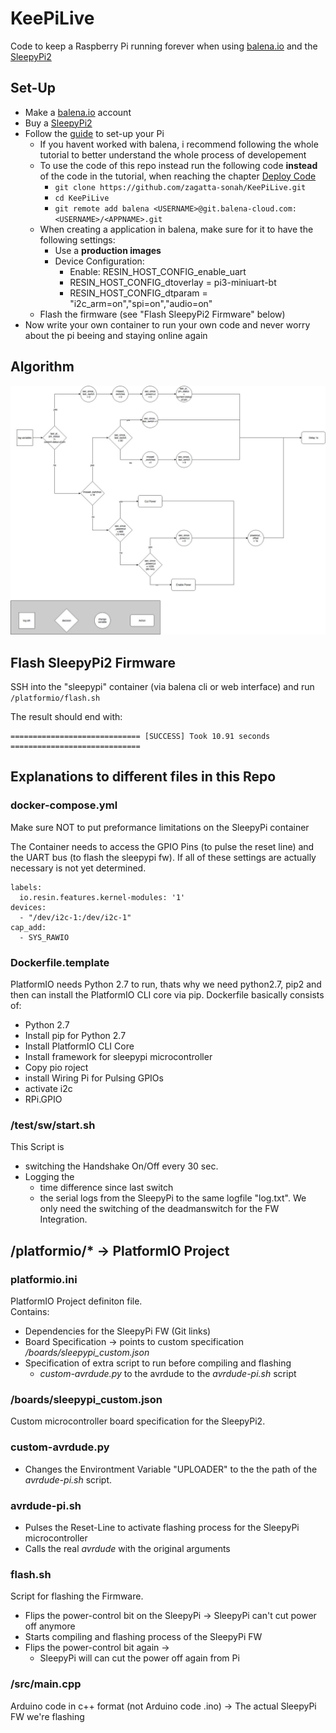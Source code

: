 # KeePiLive
Code to keep a Raspberry Pi running forever when using [balena.io](https://www.balena.io/) and the [SleepyPi2](https://spellfoundry.com/product/sleepy-pi-2/)

## Set-Up
 * Make a [balena.io](https://www.balena.io/) account
 * Buy a [SleepyPi2](https://spellfoundry.com/product/sleepy-pi-2/)
 * Follow the [guide](https://www.balena.io/docs/learn/getting-started/raspberrypi3/python/) to set-up your Pi
   * If you havent worked with balena, i recommend following the whole tutorial to better understand the whole process of developement
   * To use the code of this repo instead run the following code **instead** of the code in the tutorial, when reaching the chapter [Deploy Code](https://www.balena.io/docs/learn/getting-started/raspberrypi3/python/#deploy-code)
     * `git clone https://github.com/zagatta-sonah/KeePiLive.git`
     * `cd KeePiLive`
     * `git remote add balena <USERNAME>@git.balena-cloud.com:<USERNAME>/<APPNAME>.git`
   * When creating a application in balena, make sure for it to have the following settings:
     * Use a **production images**
     * Device Configuration:
       * Enable: RESIN_HOST_CONFIG_enable_uart
       * RESIN_HOST_CONFIG_dtoverlay = pi3-miniuart-bt
       * RESIN_HOST_CONFIG_dtparam = "i2c_arm=on","spi=on","audio=on"
   * Flash the firmware (see "Flash SleepyPi2 Firmware" below)
 * Now write your own container to run your own code and never worry about the pi beeing and staying online again

## Algorithm
![Algorithm Flow Chart](https://github.com/zagatta-sonah/KeePiLive/blob/master/sleepypi/doc/SleepyPi_v3.jpg)


## Flash SleepyPi2 Firmware

SSH into the "sleepypi" container (via balena cli or web interface) and run `/platformio/flash.sh`

The result should end with:  
```
============================= [SUCCESS] Took 10.91 seconds =============================
```

## Explanations to different files in this Repo

### docker-compose.yml
Make sure NOT to put preformance limitations on the SleepyPi container  

The Container needs to access the GPIO Pins (to pulse the reset line) and the UART bus (to flash the sleepypi fw). If all of these settings are actually necessary is not yet determined.

```
labels:
  io.resin.features.kernel-modules: '1'
devices:
  - "/dev/i2c-1:/dev/i2c-1"
cap_add:
  - SYS_RAWIO
```

### Dockerfile.template
PlatformIO needs Python 2.7 to run, thats why we need python2.7, pip2 and then can install the PlatformIO CLI core via pip.
Dockerfile basically consists of:

 * Python 2.7
 * Install pip for Python 2.7
 * Install PlatformIO CLI Core
 * Install framework for sleepypi microcontroller
 * Copy pio roject
 * install Wiring Pi for Pulsing GPIOs
 * activate i2c
 * RPi.GPIO

### /test/sw/start.sh
This Script is
 * switching the Handshake On/Off every 30 sec.  
 * Logging the
    * time difference since last switch
    * the serial logs from the SleepyPi
to the same logfile "log.txt". We only need the switching of the deadmanswitch for the FW Integration.

## /platformio/* -> PlatformIO Project

### platformio.ini
PlatformIO Project definiton file.  
Contains:
 * Dependencies for the SleepyPi FW (Git links)
 * Board Specification -> points to custom specification */boards/sleepypi_custom.json*
 * Specification of extra script to run before compiling and flashing
   * *custom-avrdude.py* to the avrdude to the *avrdude-pi.sh* script

### /boards/sleepypi_custom.json
Custom microcontroller board specification for the SleepyPi2.

### custom-avrdude.py
 * Changes the Environtment Variable "UPLOADER" to the the path of the *avrdude-pi.sh* script.

### avrdude-pi.sh
 * Pulses the Reset-Line to activate flashing process for the SleepyPi microcontroller
 * Calls the real *avrdude* with the original arguments

### flash.sh
Script for flashing the Firmware.
 * Flips the power-control bit on the SleepyPi -> SleepyPi can't cut power off anymore
 * Starts compiling and flashing process of the SleepyPi FW
 * Flips the power-control bit again ->
   * SleepyPi will can cut the power off again from Pi

### /src/main.cpp
Arduino code in c++ format (not Arduino code .ino)
-> The actual SleepyPi FW we're flashing
